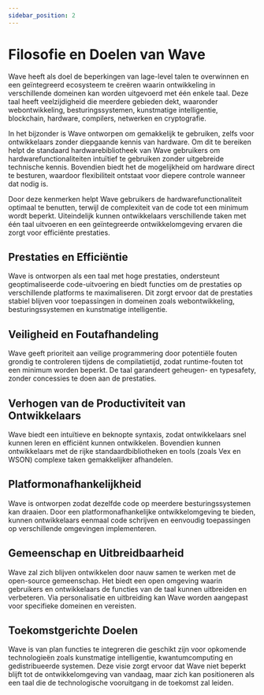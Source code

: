 ```yaml
---
sidebar_position: 2
---
```


# Filosofie en Doelen van Wave
Wave heeft als doel de beperkingen van lage-level talen te overwinnen en een geïntegreerd ecosysteem te creëren waarin ontwikkeling in verschillende domeinen kan worden uitgevoerd met één enkele taal.
Deze taal heeft veelzijdigheid die meerdere gebieden dekt, waaronder webontwikkeling, besturingssystemen, kunstmatige intelligentie, blockchain, hardware, compilers, netwerken en cryptografie.

In het bijzonder is Wave ontworpen om gemakkelijk te gebruiken, zelfs voor ontwikkelaars zonder diepgaande kennis van hardware.
Om dit te bereiken helpt de standaard hardwarebibliotheek van Wave gebruikers om hardwarefunctionaliteiten intuïtief te gebruiken zonder uitgebreide technische kennis. Bovendien biedt het de mogelijkheid om hardware direct te besturen, waardoor flexibiliteit ontstaat voor diepere controle wanneer dat nodig is.

Door deze kenmerken helpt Wave gebruikers de hardwarefunctionaliteit optimaal te benutten, terwijl de complexiteit van de code tot een minimum wordt beperkt.
Uiteindelijk kunnen ontwikkelaars verschillende taken met één taal uitvoeren en een geïntegreerde ontwikkelomgeving ervaren die zorgt voor efficiënte prestaties.

## Prestaties en Efficiëntie
Wave is ontworpen als een taal met hoge prestaties, ondersteunt geoptimaliseerde code-uitvoering en biedt functies om de prestaties op verschillende platforms te maximaliseren.
Dit zorgt ervoor dat de prestaties stabiel blijven voor toepassingen in domeinen zoals webontwikkeling, besturingssystemen en kunstmatige intelligentie.

## Veiligheid en Foutafhandeling
Wave geeft prioriteit aan veilige programmering door potentiële fouten grondig te controleren tijdens de compilatietijd, zodat runtime-fouten tot een minimum worden beperkt.
De taal garandeert geheugen- en typesafety, zonder concessies te doen aan de prestaties.

## Verhogen van de Productiviteit van Ontwikkelaars
Wave biedt een intuïtieve en beknopte syntaxis, zodat ontwikkelaars snel kunnen leren en efficiënt kunnen ontwikkelen.
Bovendien kunnen ontwikkelaars met de rijke standaardbibliotheken en tools (zoals Vex en WSON) complexe taken gemakkelijker afhandelen.

## Platformonafhankelijkheid
Wave is ontworpen zodat dezelfde code op meerdere besturingssystemen kan draaien.
Door een platformonafhankelijke ontwikkelomgeving te bieden, kunnen ontwikkelaars eenmaal code schrijven en eenvoudig toepassingen op verschillende omgevingen implementeren.

## Gemeenschap en Uitbreidbaarheid
Wave zal zich blijven ontwikkelen door nauw samen te werken met de open-source gemeenschap.
Het biedt een open omgeving waarin gebruikers en ontwikkelaars de functies van de taal kunnen uitbreiden en verbeteren.
Via personalisatie en uitbreiding kan Wave worden aangepast voor specifieke domeinen en vereisten.

## Toekomstgerichte Doelen
Wave is van plan functies te integreren die geschikt zijn voor opkomende technologieën zoals kunstmatige intelligentie, kwantumcomputing en gedistribueerde systemen.
Deze visie zorgt ervoor dat Wave niet beperkt blijft tot de ontwikkelomgeving van vandaag, maar zich kan positioneren als een taal die de technologische vooruitgang in de toekomst zal leiden.